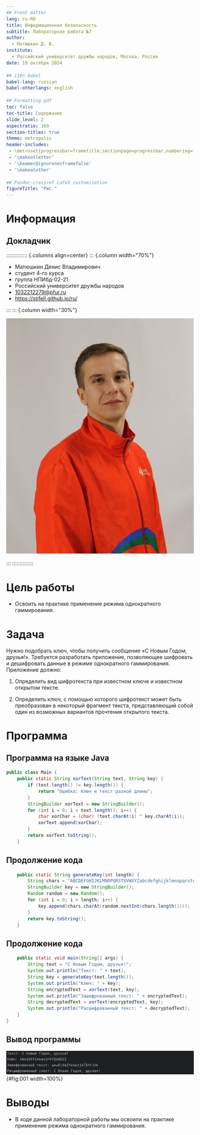 ```yaml
---
## Front matter
lang: ru-RU
title: Информационная безопасность
subtitle: Лабораторная работа №7
author:
  - Матюшкин Д. В.
institute:
  - Российский университет дружбы народов, Москва, Россия
date: 19 октября 2024

## i18n babel
babel-lang: russian
babel-otherlangs: english

## Formatting pdf
toc: false
toc-title: Содержание
slide_level: 2
aspectratio: 169
section-titles: true
theme: metropolis
header-includes:
 - \metroset{progressbar=frametitle,sectionpage=progressbar,numbering=fraction}
 - '\makeatletter'
 - '\beamer@ignorenonframefalse'
 - '\makeatother'

## Pandoc-crossref LaTeX customization
figureTitle: "Рис."
---
```


# Информация

## Докладчик

:::::::::::::: {.columns align=center}
::: {.column width="70%"}

  * Матюшкин Денис Владимирович
  * студент 4-го курса
  * группа НПИбд-02-21
  * Российский университет дружбы народов
  * [1032212279@pfur.ru](mailto:1032212279@pfur.ru)
  * <https://stifell.github.io/ru/>

:::
::: {.column width="30%"}

![](./image/mat.jpg)

:::
::::::::::::::

# Цель работы

- Освоить на практике применение режима однократного гаммирования.

# Задача

Нужно подобрать ключ, чтобы получить сообщение «С Новым Годом,
друзья!». Требуется разработать приложение, позволяющее шифровать и
дешифровать данные в режиме однократного гаммирования. Приложение
должно:

1. Определить вид шифротекста при известном ключе и известном открытом тексте.

2. Определить ключ, с помощью которого шифротекст может быть преобразован в некоторый фрагмент текста, представляющий собой один из
возможных вариантов прочтения открытого текста.

# Программа

## Программа на языке Java

```java
public class Main {
    public static String xorText(String text, String key) {
        if (text.length() != key.length()) {
            return "Ошибка: Ключ и текст разной длины";
        }
        StringBuilder xorText = new StringBuilder();
        for (int i = 0; i < text.length(); i++) {
            char xorChar = (char) (text.charAt(i) ^ key.charAt(i));
            xorText.append(xorChar);
        }
        return xorText.toString();
    }
```

## Продолжение кода

```java
    public static String generateKey(int length) {
        String chars = "ABCDEFGHIJKLMNOPQRSTUVWXYZabcdefghijklmnopqrstuvwxyz0123456789";
        StringBuilder key = new StringBuilder();
        Random random = new Random();
        for (int i = 0; i < length; i++) {
            key.append(chars.charAt(random.nextInt(chars.length())));
        }
        return key.toString();
    }
```

## Продолжение кода
```java
    public static void main(String[] args) {
        String text = "С Новым Годом, друзья!";
        System.out.println("Текст: " + text);
        String key = generateKey(text.length());
        System.out.println("Ключ: " + key);
        String encryptedText = xorText(text, key);
        System.out.println("Зашифрованный текст: " + encryptedText);
        String decryptedText = xorText(encryptedText, key);
        System.out.println("Расшифрованный текст: " + decryptedText);
    }
}
```

## Вывод программы

![Вывод программы](../report/image/1.png){#fig:001 width=100%}


# Выводы

- В ходе данной лабораторной работы мы освоили на практике применение режима однократного гаммирования.